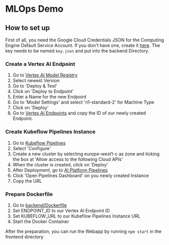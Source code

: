 # MLOps Demo


## How to set up

First of all, you need the Google Cloud Credentials JSON for the Computing Engine Default Service Account. If you don't have one, create it [here](https://console.cloud.google.com/iam-admin/serviceaccounts/details/114168319974375080425/keys?project=ai-gilde).
The key needs to be named `key.json` and put into the backend Directory.

### Create a Vertex AI Endpoint

1. Go to [Vertex AI Model Registry](https://console.cloud.google.com/vertex-ai/locations/europe-west1/models/4349940678365544448?project=ai-gilde)
2. Select newest Version
3. Go to 'Deploy & Test'
4. Click on 'Deploy to Endpoint'
5. Enter a Name for the new Endpoint
6. Go to 'Model Settings' and select 'n1-standard-2' for Machine Type
7. Click on 'Deploy'
8. Go to [Vertex AI Endpoints](https://console.cloud.google.com/vertex-ai/online-prediction/endpoints?project=ai-gilde) and copy the ID of our newly created Endpoint.

### Create Kubeflow Pipelines Instance

1. Go to [Kubeflow Pipelines](https://console.cloud.google.com/marketplace/product/google-cloud-ai-platform/kubeflow-pipelines?project=ai-gilde)
2. Select 'Configure'
3. Create a new cluster by selecting europe-west1-c as zone and ticking the box at 'Allow access to the following Cloud APIs'
4. When the cluster is created, click on 'Deploy'
5. After Deployment, go to [AI Platform Pipelines](https://console.cloud.google.com/ai-platform/pipelines/clusters?project=ai-gilde)
6. Click 'Open Pipelines Dashboard' on you newly created Instance
7. Copy the URL

### Prepare Dockerfile

1. Go to [backend/Dockerfile](backend/Dockerfile)
2. Set ENDPOINT_ID to our Vertex AI Endpoint ID
3. Set KUBEFLOW_URL to our Kubeflow Pipelines Instance URL
4. Start the Docker Container

After the preparation, you can run the Webapp by running `npm start` in the frontend directory